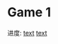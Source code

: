 # Game 1


进度:
    [text](https://www.bilibili.com/video/BV1Sg6WYREjp?t=491.7)
    [text](https://www.bilibili.com/video/BV1FcNEe9ERo?t=3.1)